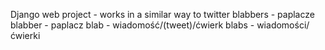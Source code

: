 Django web project - works in a similar way to twitter 
blabbers - paplacze 
blabber - paplacz
blab - wiadomość/(tweet)/ćwierk
blabs - wiadomości/ćwierki
